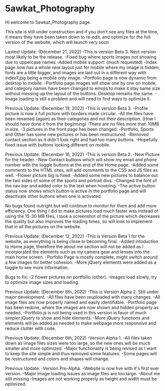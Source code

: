 # 5awkat_Photography
Hi welcome to 5awkat_Photography page.

This site is still under construction and if you don't see any files at the time, it means they have been taken down to re-edit, and optimize for the full version of the website, which will launch very soon.

Lastest Update: (December 21, 2022)
-This is version Beta 3. Next version most likely to be the release.
-Fixed bug where sports images not showing due to uppercase names
-Added mobile support: (much requested)
-Index page now has a whole new layout just for mobile where my image is hidden, fonts are a little bigger, and images are laid out in a different way with index7.jpg being a mobile only image.
-Portfolio page is now dynamic from desktop to mobile:
-Portfolio page images will show one by one on mobile, and category names have been changed to emojis to make it stay same size without messing up the layout of the buttons. Desktop remains the same.
-Image loading is still a problem and will need to find ways to optimize it.


Previous Update: (December 19, 2022)
-This is version Beta 3.
-Profile picture is now a full picture with borders made circular.
-All the files have been renamed (again) as their categories and not their description. (How I should have done it from the beginning)
-There are no files more than 10MB in size.
-3 pictures in the front page has been changed.
-Portfolio, Sports and Other has some new pictures or has been restructured.
-Removed contact section as it didn't look right and had too many buttons.
-Hopefully fixed issue with buttons looking different on mobile.

Previous Update: (December 16, 2022)
-This is version Beta 2. 
-New Picture for the header.
-New Contact buttons which will show my email and phone number with the toggle buttons at the end of the Home page.
-Added some comments to the HTML sites, will add comments to the CSS and JS files as well.
-Flower picture big is fixed.
-Added some new pictures to balance out the two sides of some of the sports and portrait divs.
-Changed the font of the nav bar and added color to the text when hovering.
-The active button status now shows which button is active in the portfolio page and will deactivate other buttons when one is activated.

No bugs found outright but will continue to monitor for them and add more efficiency.
One thing I did to make pictures load much faster was instead of using the 15-30 MB files, I took a screenshot of the picture which decreases the quality but also improves the loading times, so will look to implement that in all the pictures on the website.

Previous Update: (December 12, 2022)
-This is Version Beta 1 for the website, as everything is being close to becoming final.
-Added intoduction to Home page, therefore the about me section will not be added as I incorporated the elements such as my camera gear and lenses into the 
main home screen.
-Porfolio Page is mostly complete, might switch around a few images for better cohesion.
-More jQuery elements were added as a toggle to see more information.

Bugs to fix:
-2 flower pictures on portfoilio (other).
-Images load slowly, try to optimize image sizes and loading.

Previous Update: (December 8th, 2022)
-This is Version Alpha 2. Still under major development.
-All files have been reuploaded with many changes.
-All image files are now properly named and easily identifiable.
-Portfolio page has been redone, where the images are now shown and hidden properly as needed.
-Portfolio.js is not being used in this version in favor of much simpler jQuery to show and hide elements.
-More jQuery functions and elements will be added as needed to make webpage more responsive and reduce clutter with code.

Previous Update: (December 6th, 2022)
-Version Alpha 1.
-All files taken down as image files sizes were too large, so the new ones will be much smaller and more optimized.
-Major functionality is being revised as I want to keep the site simple and thus removed some features.
-Some pages will be restructured and colors and shapes will change.

Previous Update:
-Version Pre-Alpha.
-Website is now live with it's first ever version.
-Major image loading issues as image files are too large.
-About me still missing
-Images are not working properly as height and width must be optimized. 
